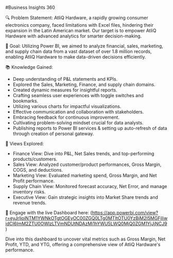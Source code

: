 #Business Insights 360

🔍 Problem Statement:
AtliQ Hardware, a rapidly growing consumer electronics company, faced limitations with Excel files, hindering their expansion in the Latin American market. Our target is to empower AtliQ Hardware with advanced analytics for smarter decision-making.

🎯 Goal:
Utilizing Power BI, we aimed to analyze financial, sales, marketing, and supply chain data from a vast dataset of over 1.8 million records, enabling AtliQ Hardware to make data-driven decisions efficiently.

📚 Knowledge Gained:
- Deep understanding of P&L statements and KPIs.
- Explored the Sales, Marketing, Finance, and supply chain domains.
- Created dynamic measures for insightful reports.
- Crafting seamless user experiences with toggle switches and bookmarks.
- Utilizing various charts for impactful visualizations.
- Effective communication and collaboration with stakeholders.
- Embracing feedback for continuous improvement.
- Cultivating problem-solving mindset crucial for data analysts.
- Publishing reports to Power BI services & setting up auto-refresh of data through creation of personal gateway.

💼 Views Explored:

- Finance View: Dive into P&L, Net Sales trends, and top-performing products/customers.
- Sales View: Analyzed customer/product performances, Gross Margin, COGS, and deductions.
- Marketing View: Evaluated marketing spend, Gross Margin, and Net Profit performance.
- Supply Chain View: Monitored forecast accuracy, Net Error, and manage inventory risks.
- Executive View: Gain strategic insights into Market Share trends and revenue trends.

🔗 Engage with the live Dashboard here: (https://app.powerbi.com/view?r=eyJrIjoiNTM1YWNkOTgtOGEyOC00ZGQ0LTg0MTItOTU0YzBiM2I5MGFjIiwidCI6ImM2ZTU0OWIzLTVmNDUtNDAzMi1hYWU5LWQ0MjQ0ZGM1YjJjNCJ9)

Dive into this dashboard to uncover vital metrics such as Gross Margin, Net Profit, YTD, and YTG, offering a comprehensive view of AtliQ Hardware's performance.
